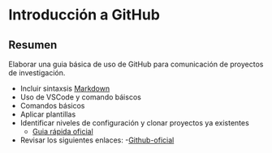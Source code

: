 # Introducción a GitHub


## Resumen

Elaborar una guia básica de uso de GitHub para comunicación de proyectos de investigación.
- Incluir sintaxsis [Markdown](https://www.markdownguide.org/basic-syntax/)
- Uso de VSCode y comando báiscos
- Comandos básicos
- Aplicar plantillas
- Identificar niveles de configuración y clonar proyectos ya existentes
  - [Guia rápida oficial](https://github.com/academiacoder/gitgithub-guia-rapida)
- Revisar los siguientes enlaces:
  -[Github-oficial](https://docs.github.com/en/get-started/writing-on-github/getting-started-with-writing-and-formatting-on-github/basic-writing-and-formatting-syntax)
